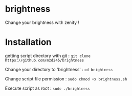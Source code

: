 # brightness
Change your brightness with zenity !

# Installation 

getting script directory with git :
`git clone https://github.com/mzd245/brightness`

Change your directory to 'brightness' :
`cd brightness `

Change script file permission :
`sudo chmod +x brightness.sh `

Execute script as root :
`sudo ./brightness `
